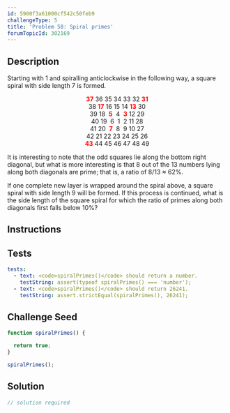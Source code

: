 ```yaml
---
id: 5900f3a61000cf542c50feb9
challengeType: 5
title: 'Problem 58: Spiral primes'
forumTopicId: 302169
---
```


## Description

<section id='description'>

Starting with 1 and spiralling anticlockwise in the following way, a square spiral with side length 7 is formed.

<div style='text-align: center;'>
  <strong><span style='color: red;'>37</span></strong> 36 35 34 33 32 <strong><span style='color: red;'>31</span></strong><br>
  38 <strong><span style='color: red;'>17</span></strong> 16 15 14 <strong><span style='color: red;'>13</span></strong> 30<br>
  39 18  <strong><span style='color: red;'>5</span></strong>  4  <strong><span style='color: red;'>3</span></strong> 12 29<br>
  40 19  6  1  2 11 28<br>
  41 20  <strong><span style='color: red;'>7</span></strong>  8  9 10 27<br>
  42 21 22 23 24 25 26<br>
  <strong><span style='color: red;'>43</span></strong> 44 45 46 47 48 49<br>
</div>

It is interesting to note that the odd squares lie along the bottom right diagonal, but what is more interesting is that 8 out of the 13 numbers lying along both diagonals are prime; that is, a ratio of 8/13 ≈ 62%.

If one complete new layer is wrapped around the spiral above, a square spiral with side length 9 will be formed. If this process is continued, what is the side length of the square spiral for which the ratio of primes along both diagonals first falls below 10%?

</section>

## Instructions

<section id='instructions'>

</section>

## Tests

<section id='tests'>

```yml
tests:
  - text: <code>spiralPrimes()</code> should return a number.
    testString: assert(typeof spiralPrimes() === 'number');
  - text: <code>spiralPrimes()</code> should return 26241.
    testString: assert.strictEqual(spiralPrimes(), 26241);

```

</section>

## Challenge Seed

<section id='challengeSeed'>

<div id='js-seed'>

```js
function spiralPrimes() {

  return true;
}

spiralPrimes();
```

</div>

</section>

## Solution

<section id='solution'>

```js
// solution required
```

</section>
